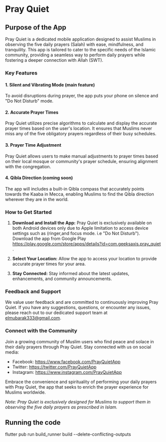 # Pray Quiet

## Purpose of the App

Pray Quiet is a dedicated mobile application designed to assist Muslims in observing the five daily prayers (Salah) with ease, mindfulness, and tranquility. This app is tailored to cater to the specific needs of the Islamic community, providing a seamless way to perform daily prayers while fostering a deeper connection with Allah (SWT).

### Key Features

#### 1. Silent and Vibrating Mode (main feature)

To avoid disruptions during prayer, the app puts your phone on silence and "Do Not Disturb" mode.

#### 2. Accurate Prayer Times

Pray Quiet utilizes precise algorithms to calculate and display the accurate prayer times based on the user's location. It ensures that Muslims never miss any of the five obligatory prayers regardless of their busy schedules.

#### 3. Prayer Time Adjustment

Pray Quiet allows users to make manual adjustments to prayer times based on their local mosque or community's prayer schedule, ensuring alignment with the congregation.

#### 4. Qibla Direction (coming soon)

The app will includes a built-in Qibla compass that accurately points towards the Kaaba in Mecca, enabling Muslims to find the Qibla direction wherever they are in the world.


### How to Get Started

1. **Download and Install the App:** Pray Quiet is exclusively available on both Android devices only due to Apple limitation to access device settings such as (ringer,and focus mode. i.e "Do Not Disturb").
 Download the app from Google Play 
 https://play.google.com/store/apps/details?id=com.geeksaxis.pray_quiet .

1. **Select Your Location:** Allow the app to access your location to provide accurate prayer times for your area.

2. **Stay Connected:** Stay informed about the latest updates, enhancements, and community announcements.

### Feedback and Support

We value user feedback and are committed to continuously improving Pray Quiet. If you have any suggestions, questions, or encounter any issues, please reach out to our dedicated support team at elmubarak333@gmail.com.

### Connect with the Community

Join a growing community of Muslim users who find peace and solace in their daily prayers through Pray Quiet. Stay connected with us on social media:

- Facebook: https://www.facebook.com/PrayQuietApp
- Twitter: https://twitter.com/PrayQuietApp
- Instagram: https://www.instagram.com/PrayQuietApp

Embrace the convenience and spirituality of performing your daily prayers with Pray Quiet, the app that seeks to enrich the prayer experience for Muslims worldwide.

*Note: Pray Quiet is exclusively designed for Muslims to support them in observing the five daily prayers as prescribed in Islam.*

## Running the code
flutter pub run build_runner build --delete-conflicting-outputs